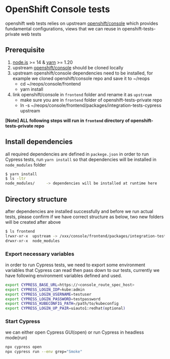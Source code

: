 # OpenShift Console tests
openshift web tests relies on upstream [openshift/console](https://github.com/openshift/console/tree/master) which provides fundamental configurations, views that we can reuse in openshift-tests-private web tests

## Prerequisite
1. [node.js](https://nodejs.org/) >= 14 & [yarn](https://yarnpkg.com/en/docs/install) >= 1.20
2. upstream [openshift/console](https://github.com/openshift/console/tree/master) should be cloned locally
3. upstream openshift/console dependencies need to be installed, for example we cloned openshift/console repo and save it to ~/reops
   - cd ~/reops/console/frontend
   - yarn install
4. link openshift/console in `frontend` folder and rename it as `upstream`
   - make sure you are in `frontend` folder of openshift-tests-private repo
   - ln -s ~/reops/console/frontend/packages/integration-tests-cypress upstream


**[Note] ALL following steps will run in `frontend` directory of openshift-tests-private repo**
## Install dependencies
all required dependencies are defined in `packege.json` in order to run Cypress tests, run `yarn install` so that dependencies will be installed in `node_modules` folder
```bash
$ yarn install
$ ls -ltr
node_modules/     -> dependencies will be installed at runtime here
```
## Directory structure
after dependencies are installed successfully and before we run actual tests, please confirm if we have correct structure as below, two new folders will be created after above
```bash
$ ls frontend
lrwxr-xr-x  upstream -> /xxx/console/frontend/packages/integration-tests-cypress
drwxr-xr-x  node_modules
````


### Export necessary variables
in order to run Cypress tests, we need to export some environment variables that Cypress can read then pass down to our tests, currently we have following environment variables defined and used.
```bash
export CYPRESS_BASE_URL=https://<console_route_spec_host>
export CYPRESS_LOGIN_IDP=kube:admin
export CYPRESS_LOGIN_USERNAME=testuser
export CYPRESS_LOGIN_PASSWORD=testpassword
export CYPRESS_KUBECONFIG_PATH=/path/to/kubeconfig
export CYPRESS_LOGIN_UP_PAIR=uiauto1:redhat(optional)
```
### Start Cypress
we can either open Cypress GUI(open) or run Cypress in headless mode(run)
```bash
npx cypress open
npx cypress run --env grep="Smoke"

```
